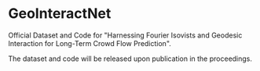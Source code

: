 # GeoInteractNet
Official Dataset and Code for "Harnessing Fourier Isovists and Geodesic Interaction for Long-Term Crowd Flow Prediction".

The dataset and code will be released upon publication in the proceedings.
